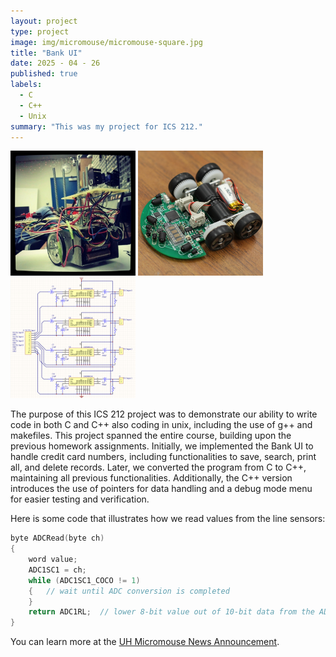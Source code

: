 ```yaml
---
layout: project
type: project
image: img/micromouse/micromouse-square.jpg
title: "Bank UI"
date: 2025 - 04 - 26
published: true
labels:
  - C
  - C++
  - Unix
summary: "This was my project for ICS 212."
---
```


<div class="text-center p-4">
  <img width="200px" src="../img/micromouse/micromouse-robot.png" class="img-thumbnail" >
  <img width="200px" src="../img/micromouse/micromouse-robot-2.jpg" class="img-thumbnail" >
  <img width="200px" src="../img/micromouse/micromouse-circuit.png" class="img-thumbnail" >
</div>

The purpose of this ICS 212 project was to demonstrate our ability to write code in both C and C++ also coding in unix, including the use of g++ and makefiles. This project spanned the entire course, building upon the previous homework assignments. Initially, we implemented the Bank UI to handle credit card numbers, including functionalities to save, search, print all, and delete records. Later, we converted the program from C to C++, maintaining all previous functionalities. Additionally, the C++ version introduces the use of pointers for data handling and a debug mode menu for easier testing and verification.


Here is some code that illustrates how we read values from the line sensors:

```cpp
byte ADCRead(byte ch)
{
    word value;
    ADC1SC1 = ch;
    while (ADC1SC1_COCO != 1)
    {   // wait until ADC conversion is completed   
    }
    return ADC1RL;  // lower 8-bit value out of 10-bit data from the ADC
}
```

You can learn more at the [UH Micromouse News Announcement](https://manoa.hawaii.edu/news/article.php?aId=2857).
